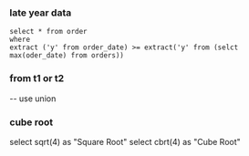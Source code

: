 ### late year data
```
select * from order
where
extract ('y' from order_date) >= extract('y' from (selct max(oder_date) from orders))
```
### from t1 or t2 
-- use union 

### cube root
select sqrt(4) as "Square Root"
select cbrt(4) as "Cube Root"
